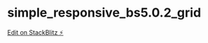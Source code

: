 # simple_responsive_bs5.0.2_grid

[Edit on StackBlitz ⚡️](https://stackblitz.com/edit/web-platform-ktcxej)